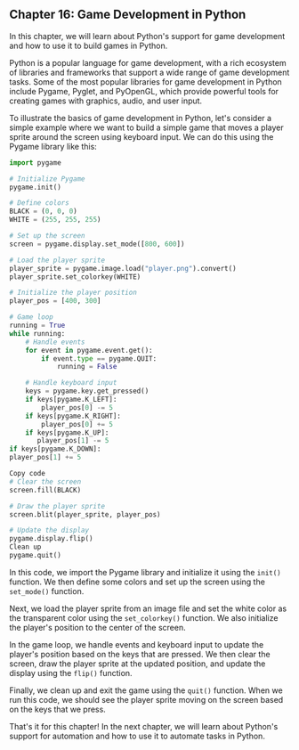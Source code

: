 ## Chapter 16: Game Development in Python

In this chapter, we will learn about Python's support for game development and how to use it to build games in Python.

Python is a popular language for game development, with a rich ecosystem of libraries and frameworks that support a wide range of game development tasks. Some of the most popular libraries for game development in Python include Pygame, Pyglet, and PyOpenGL, which provide powerful tools for creating games with graphics, audio, and user input.

To illustrate the basics of game development in Python, let's consider a simple example where we want to build a simple game that moves a player sprite around the screen using keyboard input. We can do this using the Pygame library like this:

```python
import pygame

# Initialize Pygame
pygame.init()

# Define colors
BLACK = (0, 0, 0)
WHITE = (255, 255, 255)

# Set up the screen
screen = pygame.display.set_mode([800, 600])

# Load the player sprite
player_sprite = pygame.image.load("player.png").convert()
player_sprite.set_colorkey(WHITE)

# Initialize the player position
player_pos = [400, 300]

# Game loop
running = True
while running:
    # Handle events
    for event in pygame.event.get():
        if event.type == pygame.QUIT:
            running = False

    # Handle keyboard input
    keys = pygame.key.get_pressed()
    if keys[pygame.K_LEFT]:
        player_pos[0] -= 5
    if keys[pygame.K_RIGHT]:
        player_pos[0] += 5
    if keys[pygame.K_UP]:
       player_pos[1] -= 5
if keys[pygame.K_DOWN]:
player_pos[1] += 5

Copy code
# Clear the screen
screen.fill(BLACK)

# Draw the player sprite
screen.blit(player_sprite, player_pos)

# Update the display
pygame.display.flip()
Clean up
pygame.quit()
```

In this code, we import the Pygame library and initialize it using the `init()` function. We then define some colors and set up the screen using the `set_mode()` function.

Next, we load the player sprite from an image file and set the white color as the transparent color using the `set_colorkey()` function. We also initialize the player's position to the center of the screen.

In the game loop, we handle events and keyboard input to update the player's position based on the keys that are pressed. We then clear the screen, draw the player sprite at the updated position, and update the display using the `flip()` function.

Finally, we clean up and exit the game using the `quit()` function. When we run this code, we should see the player sprite moving on the screen based on the keys that we press.

That's it for this chapter! In the next chapter, we will learn about Python's support for automation and how to use it to automate tasks in Python.